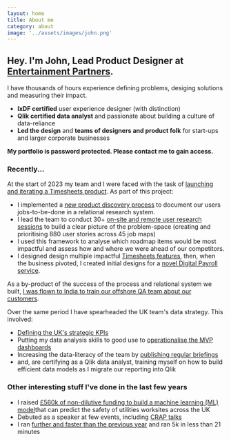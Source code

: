 ```yaml
---
layout: home
title: About me
category: about
image: '../assets/images/john.png'
--- 
```


## Hey. I'm John, Lead Product Designer at [Entertainment Partners][0].

I have thousands of hours experience defining problems, desiging solutions and measuring their impact. 
* **IxDF certified** user experience designer (with distinction)
* **Qlik certified data analyst** and passionate about building a culture of data-reliance
* **Led the design** and **teams of designers and product folk** for start-ups and larger corporate businesses

**My portfolio is password protected. Please contact me to gain access.**

### Recently...
At the start of 2023 my team and I were faced with the task of [launching and iterating a Timesheets product][1]. As part of this project: 

* I implemented a [new product discovery process][2] to document our users jobs-to-be-done in a relational research system.  
* I lead the team to conduct 30+ [on-site and remote user research sessions][3] to build a clear picture of the problem-space (creating and prioritising 880 user stories across 45 job maps)
* I used this framework to analyse which roadmap items would be most impactful and assess how and where we were ahead of our competitors. 
* I designed design multiple impactful [Timesheets features][5], then, when the business pivoted, I created initial designs for a [novel Digital Payroll service][6].

As a by-product of the success of the process and relational system we built, [I was flown to India to train our offshore QA team about our customers][7].

Over the same period I have spearheaded the UK team's data strategy. This involved: 
* [Defining the UK's strategic KPIs][8]
* Putting my data analysis skills to good use to [operationalise the MVP dashboards][9]
* Increasing the data-literacy of the team by [publishing regular briefings][10]
* and, are certifying as a Qlik data analyst, training myself on how to build efficient data models as I migrate our reporting into Qlik

### Other interesting stuff I've done in the last few years
* I raised [£560k of non-dilutive funding to build a machine learning (ML) model][11]that can predict the safety of utilities worksites across the UK
* Debuted as a speaker at few events, including [CRAP talks][12]
* I ran [further and faster than the previous year][13] and ran 5k in less than 21 minutes


[0]: http://www.ep.com
[1]: /work/ep-timesheets
[2]: /
[3]: /
[4]: /
[5]: /
[6]: /
[7]: /
[8]: /
[9]: /
[10]: /
[11]: /
[12]: /
[13]: /running-2023